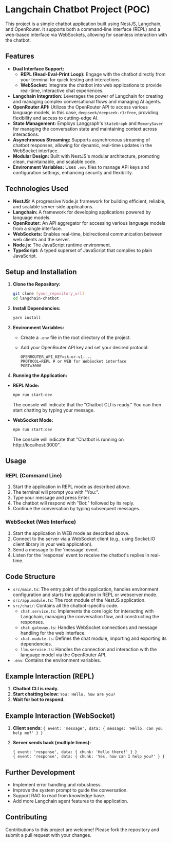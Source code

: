 # Langchain Chatbot Project (POC)

This project is a simple chatbot application built using NestJS, Langchain, and OpenRouter. It supports both a command-line interface (REPL) and a web-based interface via WebSockets, allowing for seamless interaction with the chatbot.

## Features

-   **Dual Interface Support:**
    -   **REPL (Read-Eval-Print Loop):** Engage with the chatbot directly from your terminal for quick testing and interactions.
    -   **WebSocket:** Integrate the chatbot into web applications to provide real-time, interactive chat experiences.
-   **Langchain Integration:** Leverages the power of Langchain for creating and managing complex conversational flows and managing AI agents.
-   **OpenRouter API:** Utilizes the OpenRouter API to access various language models, in this case, `deepseek/deepseek-r1:free`, providing flexibility and access to cutting-edge AI.
-   **State Management:** Employs Langgraph's `StateGraph` and `MemorySaver` for managing the conversation state and maintaining context across interactions.
-   **Asynchronous Streaming:** Supports asynchronous streaming of chatbot responses, allowing for dynamic, real-time updates in the WebSocket interface.
-   **Modular Design:** Built with NestJS's modular architecture, promoting clean, maintainable, and scalable code.
-   **Environment Variables:** Uses `.env` files to manage API keys and configuration settings, enhancing security and flexibility.

## Technologies Used

-   **NestJS:** A progressive Node.js framework for building efficient, reliable, and scalable server-side applications.
-   **Langchain:** A framework for developing applications powered by language models.
-   **OpenRouter:** An API aggregator for accessing various language models from a single interface.
-   **WebSockets:** Enables real-time, bidirectional communication between web clients and the server.
-   **Node.js:** The JavaScript runtime environment.
-   **TypeScript:** A typed superset of JavaScript that compiles to plain JavaScript.

## Setup and Installation

1.  **Clone the Repository:**

    ```bash
    git clone [your_repository_url]
    cd langchain-chatbot
    ```

2.  **Install Dependencies:**

    ```bash
    yarn install
    ```

3.  **Environment Variables:**

    -   Create a `.env` file in the root directory of the project.
    -   Add your OpenRouter API key and set your desired protocol:

        ```
        OPENROUTER_API_KEY=sk-or-v1-...
        PROTOCOL=REPL # or WEB for WebSocket interface
        PORT=3000
        ```

4.  **Running the Application:**
-   **REPL Mode:**
    ```bash
    npm run start:dev
    ```
    The console will indicate that the "Chatbot CLI is ready." You can then start chatting by typing your message.
  
- **WebSocket Mode:**
    ```bash
    npm run start:dev
    ```
    The console will indicate that "Chatbot is running on http://localhost:3000".

## Usage

### REPL (Command Line)

1.  Start the application in REPL mode as described above.
2.  The terminal will prompt you with "You:".
3.  Type your message and press Enter.
4.  The chatbot will respond with "Bot:" followed by its reply.
5.  Continue the conversation by typing subsequent messages.

### WebSocket (Web Interface)

1.  Start the application in WEB mode as described above.
2.  Connect to the server via a WebSocket client (e.g., using Socket.IO client library in your web application).
3.  Send a message to the 'message' event.
4.  Listen for the 'response' event to receive the chatbot's replies in real-time.

## Code Structure

-   `src/main.ts`: The entry point of the application, handles environment configuration and starts the application in REPL or webserver mode.
-   `src/app.module.ts`: The root module of the NestJS application.
-   `src/chat/`: Contains all the chatbot-specific code.
    -   `chat.service.ts`: Implements the core logic for interacting with Langchain, managing the conversation flow, and constructing the responses.
    -   `chat.gateway.ts`: Handles WebSocket connections and message handling for the web interface.
    -   `chat.module.ts`: Defines the chat module, importing and exporting its dependencies.
    -   `llm.service.ts`: Handles the connection and interaction with the language model via the OpenRouter API.
- `.env`: Contains the environment variables.

## Example Interaction (REPL)
1. **Chatbot CLI is ready.**
2. **Start chatting below:** `You: Hello, how are you?`
3. **Wait for bot to respond.**

## Example Interaction (WebSocket)

1.  **Client sends:**
    `{ event: 'message', data: { message: 'Hello, can you help me?' } }`
2.  **Server sends back (multiple times):**

    ```
    { event: 'response', data: { chunk: 'Hello there!' } }
    { event: 'response', data: { chunk: 'Yes, how can I help you?' } }
    ```

## Further Development

-   Implement error handling and robustness.
-   Improve the system prompt to guide the conversation.
-   Support RAG to read from knowledge base.
- Add more Langchain agent features to the application.

## Contributing

Contributions to this project are welcome! Please fork the repository and submit a pull request with your changes.
